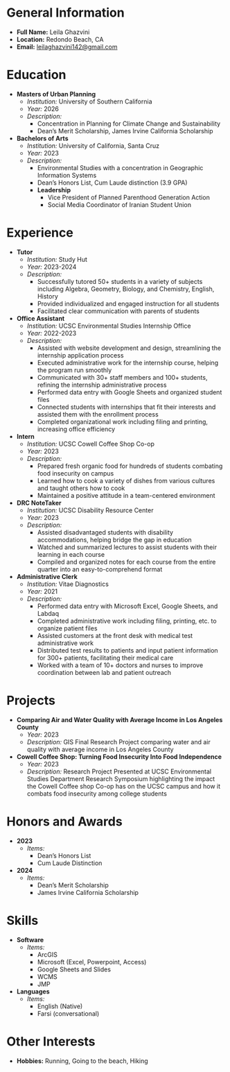 # General Information
- **Full Name:** Leila Ghazvini
- **Location:** Redondo Beach, CA
- **Email:** leilaghazvini142@gmail.com

# Education
- **Masters of Urban Planning**
  - *Institution:* University of Southern California
  - *Year:* 2026
  - *Description:* 
    - Concentration in Planning for Climate Change and Sustainability
    - Dean’s Merit Scholarship, James Irvine California Scholarship
- **Bachelors of Arts**
  - *Institution:* University of California, Santa Cruz
  - *Year:* 2023
  - *Description:* 
    - Environmental Studies with a concentration in Geographic Information Systems
    - Dean’s Honors List, Cum Laude distinction (3.9 GPA)
    - **Leadership**
      - Vice President of Planned Parenthood Generation Action
      - Social Media Coordinator of Iranian Student Union

# Experience
- **Tutor**
  - *Institution:* Study Hut
  - *Year:* 2023-2024
  - *Description:* 
    - Successfully tutored 50+ students in a variety of subjects including Algebra, Geometry, Biology, and Chemistry, English, History
    - Provided individualized and engaged instruction for all students
    - Facilitated clear communication with parents of students
- **Office Assistant**
  - *Institution:* UCSC Environmental Studies Internship Office 
  - *Year:* 2022-2023
  - *Description:* 
    - Assisted with website development and design, streamlining the internship application process
    - Executed administrative work for the internship course, helping the program run smoothly
    - Communicated with 30+ staff members and 100+ students, refining the internship administrative process
    - Performed data entry with Google Sheets and organized student files
    - Connected students with internships that fit their interests and assisted them with the enrollment process
    - Completed organizational work including filing and printing, increasing office efficiency
- **Intern**
  - *Institution:* UCSC Cowell Coffee Shop Co-op
  - *Year:* 2023
  - *Description:* 
    - Prepared fresh organic food for hundreds of students combating food insecurity on campus
    - Learned how to cook a variety of dishes from various cultures and taught others how to cook
    - Maintained a positive attitude in a team-centered environment
- **DRC NoteTaker**
  - *Institution:* UCSC Disability Resource Center
  - *Year:* 2023
  - *Description:* 
    - Assisted disadvantaged students with disability accommodations, helping bridge the gap in education
    - Watched and summarized lectures to assist students with their learning in each course
    - Compiled and organized notes for each course from the entire quarter into an easy-to-comprehend format
- **Administrative Clerk**
  - *Institution:* Vitae Diagnostics
  - *Year:* 2021
  - *Description:* 
    - Performed data entry with Microsoft Excel, Google Sheets, and Labdaq
    - Completed administrative work including filing, printing, etc. to organize patient files
    - Assisted customers at the front desk with medical test administrative work
    - Distributed test results to patients and input patient information for 300+ patients, facilitating their medical care
    - Worked with a team of 10+ doctors and nurses to improve coordination between lab and patient outreach 

# Projects
- **Comparing Air and Water Quality with Average Income in Los Angeles County**
  - *Year:* 2023
  - *Description:* GIS Final Research Project comparing water and air quality with average income in Los Angeles County
- **Cowell Coffee Shop: Turning Food Insecurity Into Food Independence**
  - *Year:* 2023
  - *Description:* Research Project Presented at UCSC Environmental Studies Department Research Symposium highlighting the impact the Cowell Coffee shop Co-op has on the UCSC campus and how it combats food insecurity among college students

# Honors and Awards
- **2023**
  - *Items:*
    - Dean’s Honors List
    - Cum Laude Distinction
- **2024**
  - *Items:*
    - Dean’s Merit Scholarship
    - James Irvine California Scholarship

# Skills
- **Software**
  - *Items:*
    - ArcGIS
    - Microsoft (Excel, Powerpoint, Access)
    - Google Sheets and Slides
    - WCMS
    - JMP
- **Languages**
  - *Items:*
    - English (Native)
    - Farsi (conversational)

# Other Interests
- **Hobbies:** Running, Going to the beach, Hiking
